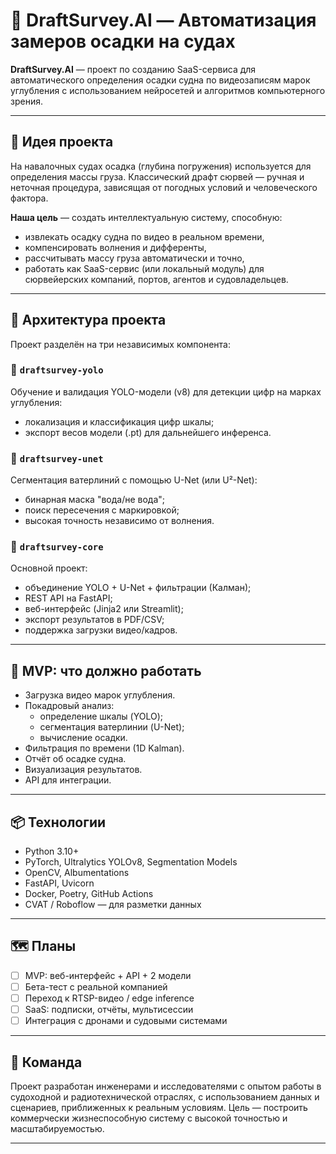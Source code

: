 # 🌊 DraftSurvey.AI — Автоматизация замеров осадки на судах

**DraftSurvey.AI** — проект по созданию SaaS-сервиса для автоматического определения осадки судна по видеозаписям марок углубления с использованием нейросетей и алгоритмов компьютерного зрения.

---

## 🚢 Идея проекта

На навалочных судах осадка (глубина погружения) используется для определения массы груза. Классический драфт сюрвей — ручная и неточная процедура, зависящая от погодных условий и человеческого фактора.

**Наша цель** — создать интеллектуальную систему, способную:
- извлекать осадку судна по видео в реальном времени,
- компенсировать волнения и дифференты,
- рассчитывать массу груза автоматически и точно,
- работать как SaaS-сервис (или локальный модуль) для сюрвейерских компаний, портов, агентов и судовладельцев.

---

## 🧱 Архитектура проекта

Проект разделён на три независимых компонента:

### 🧠 `draftsurvey-yolo`
Обучение и валидация YOLO-модели (v8) для детекции цифр на марках углубления:
- локализация и классификация цифр шкалы;
- экспорт весов модели (.pt) для дальнейшего инференса.

### 🌊 `draftsurvey-unet`
Сегментация ватерлиний с помощью U-Net (или U²-Net):
- бинарная маска "вода/не вода";
- поиск пересечения с маркировкой;
- высокая точность независимо от волнения.

### 🧩 `draftsurvey-core`
Основной проект:
- объединение YOLO + U-Net + фильтрации (Калман);
- REST API на FastAPI;
- веб-интерфейс (Jinja2 или Streamlit);
- экспорт результатов в PDF/CSV;
- поддержка загрузки видео/кадров.

---

## 🔬 MVP: что должно работать

- Загрузка видео марок углубления.
- Покадровый анализ:
  - определение шкалы (YOLO);
  - сегментация ватерлинии (U-Net);
  - вычисление осадки.
- Фильтрация по времени (1D Kalman).
- Отчёт об осадке судна.
- Визуализация результатов.
- API для интеграции.

---

## 📦 Технологии

- Python 3.10+
- PyTorch, Ultralytics YOLOv8, Segmentation Models
- OpenCV, Albumentations
- FastAPI, Uvicorn
- Docker, Poetry, GitHub Actions
- CVAT / Roboflow — для разметки данных

---

## 🗺️ Планы

- [ ] MVP: веб-интерфейс + API + 2 модели
- [ ] Бета-тест с реальной компанией
- [ ] Переход к RTSP-видео / edge inference
- [ ] SaaS: подписки, отчёты, мультисессии
- [ ] Интеграция с дронами и судовыми системами

---

## 👥 Команда

Проект разработан инженерами и исследователями с опытом работы в судоходной и радиотехнической отраслях, с использованием данных и сценариев, приближенных к реальным условиям. Цель — построить коммерчески жизнеспособную систему с высокой точностью и масштабируемостью.

---

